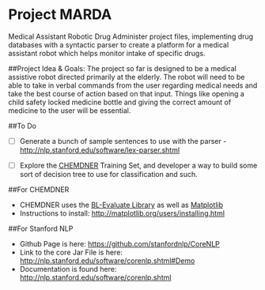# Project MARDA
Medical Assistant Robotic Drug Administer project files, implementing drug databases with a syntactic parser to create a platform for a medical assistant robot which helps monitor intake of specific drugs.


##Project Idea & Goals:
The project so far is designed to be a medical assistive robot directed primarily at the elderly. The robot will need to be able to take in verbal commands from the user regarding medical needs and take the best course of action based on that input. Things like opening a child safety locked medicine bottle and giving the correct amount of medicine to the user will be essential.

##To Do
- [ ] Generate a bunch of sample sentences to use with the parser - http://nlp.stanford.edu/software/lex-parser.shtml
- [ ] Explore the [CHEMDNER](http://mldata.org/repository/data/viewslug/chemdner-training/) Training Set, and developer a way to build some sort of decision tree to use for classification and such. 


##For CHEMDNER
- CHEMDNER uses the [BL-Evaluate Library](http://www.biocreative.org/resources/biocreative-ii5/evaluation-library/) as well as [Matplotlib](http://matplotlib.sourceforge.net/users/installing.html)
- Instructions to install: http://matplotlib.org/users/installing.html

##For Stanford NLP
- Github Page is here: https://github.com/stanfordnlp/CoreNLP
- Link to the core Jar File is here: http://nlp.stanford.edu/software/corenlp.shtml#Demo
- Documentation is found here: http://nlp.stanford.edu/software/corenlp.shtml

